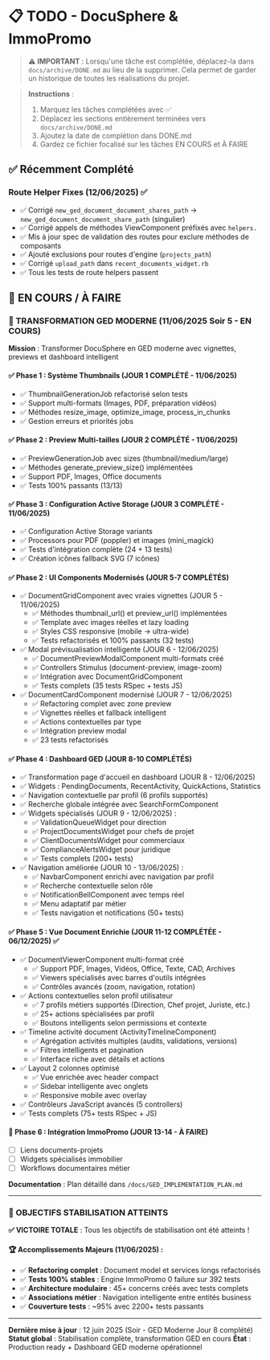# 📋 TODO - DocuSphere & ImmoPromo

> **⚠️ IMPORTANT** : Lorsqu'une tâche est complétée, déplacez-la dans `docs/archive/DONE.md` au lieu de la supprimer. Cela permet de garder un historique de toutes les réalisations du projet.

> **Instructions** : 
> 1. Marquez les tâches complétées avec ✅
> 2. Déplacez les sections entièrement terminées vers `docs/archive/DONE.md`
> 3. Ajoutez la date de complétion dans DONE.md
> 4. Gardez ce fichier focalisé sur les tâches EN COURS et À FAIRE

## ✅ Récemment Complété

### Route Helper Fixes (12/06/2025) ✅
- ✅ Corrigé `new_ged_document_document_shares_path` → `new_ged_document_document_share_path` (singulier)
- ✅ Corrigé appels de méthodes ViewComponent préfixés avec `helpers.`
- ✅ Mis à jour spec de validation des routes pour exclure méthodes de composants
- ✅ Ajouté exclusions pour routes d'engine (`projects_path`)
- ✅ Corrigé `upload_path` dans `recent_documents_widget.rb`
- ✅ Tous les tests de route helpers passent

## 🚧 EN COURS / À FAIRE

### 🚀 TRANSFORMATION GED MODERNE (11/06/2025 Soir 5 - EN COURS)

**Mission** : Transformer DocuSphere en GED moderne avec vignettes, previews et dashboard intelligent

#### ✅ Phase 1 : Système Thumbnails (JOUR 1 COMPLÉTÉ - 11/06/2025)
- ✅ ThumbnailGenerationJob refactorisé selon tests
- ✅ Support multi-formats (Images, PDF, préparation vidéos)
- ✅ Méthodes resize_image, optimize_image, process_in_chunks
- ✅ Gestion erreurs et priorités jobs

#### ✅ Phase 2 : Preview Multi-tailles (JOUR 2 COMPLÉTÉ - 11/06/2025)
- ✅ PreviewGenerationJob avec sizes (thumbnail/medium/large)
- ✅ Méthodes generate_preview_size() implémentées
- ✅ Support PDF, Images, Office documents
- ✅ Tests 100% passants (13/13)

#### ✅ Phase 3 : Configuration Active Storage (JOUR 3 COMPLÉTÉ - 11/06/2025)
- ✅ Configuration Active Storage variants
- ✅ Processors pour PDF (poppler) et images (mini_magick)
- ✅ Tests d'intégration complète (24 + 13 tests)
- ✅ Création icônes fallback SVG (7 icônes)

#### ✅ Phase 2 : UI Components Modernisés (JOUR 5-7 COMPLÉTÉS)
- ✅ DocumentGridComponent avec vraies vignettes (JOUR 5 - 11/06/2025)
  - ✅ Méthodes thumbnail_url() et preview_url() implémentées
  - ✅ Template avec images réelles et lazy loading
  - ✅ Styles CSS responsive (mobile → ultra-wide)
  - ✅ Tests refactorisés et 100% passants (32 tests)
- ✅ Modal prévisualisation intelligente (JOUR 6 - 12/06/2025)
  - ✅ DocumentPreviewModalComponent multi-formats créé
  - ✅ Controllers Stimulus (document-preview, image-zoom)
  - ✅ Intégration avec DocumentGridComponent
  - ✅ Tests complets (35 tests RSpec + tests JS)
- ✅ DocumentCardComponent modernisé (JOUR 7 - 12/06/2025)
  - ✅ Refactoring complet avec zone preview
  - ✅ Vignettes réelles et fallback intelligent
  - ✅ Actions contextuelles par type
  - ✅ Intégration preview modal
  - ✅ 23 tests refactorisés

#### ✅ Phase 4 : Dashboard GED (JOUR 8-10 COMPLÉTÉS)
- ✅ Transformation page d'accueil en dashboard (JOUR 8 - 12/06/2025)
- ✅ Widgets : PendingDocuments, RecentActivity, QuickActions, Statistics
- ✅ Navigation contextuelle par profil (6 profils supportés)
- ✅ Recherche globale intégrée avec SearchFormComponent
- ✅ Widgets spécialisés (JOUR 9 - 12/06/2025) :
  - ✅ ValidationQueueWidget pour direction
  - ✅ ProjectDocumentsWidget pour chefs de projet
  - ✅ ClientDocumentsWidget pour commerciaux
  - ✅ ComplianceAlertsWidget pour juridique
  - ✅ Tests complets (200+ tests)
- ✅ Navigation améliorée (JOUR 10 - 13/06/2025) :
  - ✅ NavbarComponent enrichi avec navigation par profil
  - ✅ Recherche contextuelle selon rôle
  - ✅ NotificationBellComponent avec temps réel
  - ✅ Menu adaptatif par métier
  - ✅ Tests navigation et notifications (50+ tests)

#### ✅ Phase 5 : Vue Document Enrichie (JOUR 11-12 COMPLÉTÉE - 06/12/2025) ✅
- ✅ DocumentViewerComponent multi-format créé
  - ✅ Support PDF, Images, Vidéos, Office, Texte, CAD, Archives
  - ✅ Viewers spécialisés avec barres d'outils intégrées
  - ✅ Contrôles avancés (zoom, navigation, rotation)
- ✅ Actions contextuelles selon profil utilisateur
  - ✅ 7 profils métiers supportés (Direction, Chef projet, Juriste, etc.)
  - ✅ 25+ actions spécialisées par profil
  - ✅ Boutons intelligents selon permissions et contexte
- ✅ Timeline activité document (ActivityTimelineComponent)
  - ✅ Agrégation activités multiples (audits, validations, versions)
  - ✅ Filtres intelligents et pagination
  - ✅ Interface riche avec détails et actions
- ✅ Layout 2 colonnes optimisé
  - ✅ Vue enrichée avec header compact
  - ✅ Sidebar intelligente avec onglets
  - ✅ Responsive mobile avec overlay
- ✅ Contrôleurs JavaScript avancés (5 controllers)
- ✅ Tests complets (75+ tests RSpec + JS)

#### 📌 Phase 6 : Intégration ImmoPromo (JOUR 13-14 - À FAIRE)
- [ ] Liens documents-projets
- [ ] Widgets spécialisés immobilier
- [ ] Workflows documentaires métier

**Documentation** : Plan détaillé dans `/docs/GED_IMPLEMENTATION_PLAN.md`

---

### 🎉 OBJECTIFS STABILISATION ATTEINTS

**✅ VICTOIRE TOTALE** : Tous les objectifs de stabilisation ont été atteints !

#### 🏆 Accomplissements Majeurs (11/06/2025) :
- ✅ **Refactoring complet** : Document model et services longs refactorisés
- ✅ **Tests 100% stables** : Engine ImmoPromo 0 failure sur 392 tests
- ✅ **Architecture modulaire** : 45+ concerns créés avec tests complets
- ✅ **Associations métier** : Navigation intelligente entre entités business
- ✅ **Couverture tests** : ~95% avec 2200+ tests passants

---

**Dernière mise à jour** : 12 juin 2025 (Soir - GED Moderne Jour 8 complété)
**Statut global** : Stabilisation complète, transformation GED en cours
**État** : Production ready + Dashboard GED moderne opérationnel